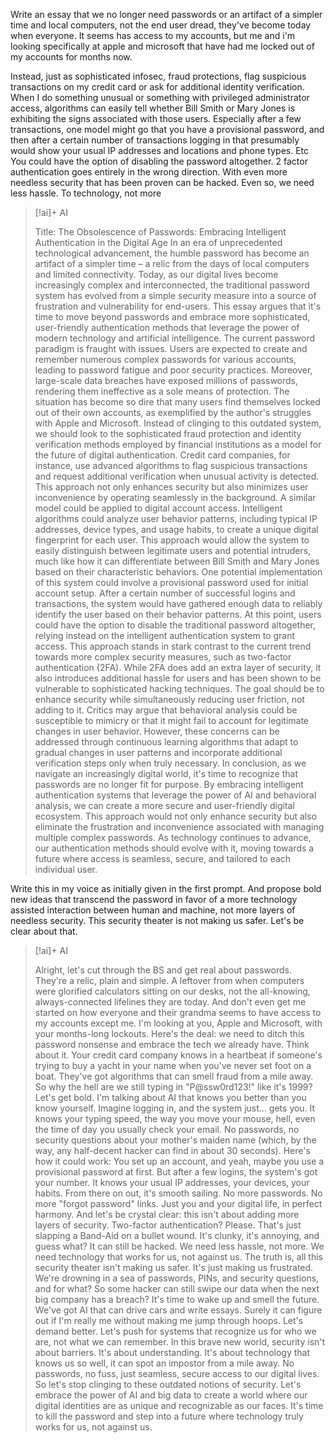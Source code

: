 Write an essay that we no longer need passwords or an artifact of a simpler time and local computers, not the end user dread, they've become today when everyone. It seems has access to my accounts, but me and i'm looking specifically at apple and microsoft that have had me locked out of my accounts for months now.

Instead, just as sophisticated infosec, fraud protections, flag suspicious transactions on my credit card or ask for additional identity verification. When I do something unusual or something with privileged administrator access, algorithms can easily tell whether Bill Smith or Mary Jones is exhibiting the signs associated with those users. Especially after a few transactions, one model might go that you have a provisional password, and then after a certain number of transactions logging in that presumably would show your usual IP addresses and locations and phone types. Etc You could have the option of disabling the password altogether. 2 factor authentication goes entirely in the wrong direction. With even more needless security that has been proven can be hacked. Even so, we need less hassle. To technology, not more
> [!ai]+ AI
>
> Title: The Obsolescence of Passwords: Embracing Intelligent Authentication in the Digital Age
> In an era of unprecedented technological advancement, the humble password has become an artifact of a simpler time – a relic from the days of local computers and limited connectivity. Today, as our digital lives become increasingly complex and interconnected, the traditional password system has evolved from a simple security measure into a source of frustration and vulnerability for end-users. This essay argues that it's time to move beyond passwords and embrace more sophisticated, user-friendly authentication methods that leverage the power of modern technology and artificial intelligence.
> The current password paradigm is fraught with issues. Users are expected to create and remember numerous complex passwords for various accounts, leading to password fatigue and poor security practices. Moreover, large-scale data breaches have exposed millions of passwords, rendering them ineffective as a sole means of protection. The situation has become so dire that many users find themselves locked out of their own accounts, as exemplified by the author's struggles with Apple and Microsoft.
> Instead of clinging to this outdated system, we should look to the sophisticated fraud protection and identity verification methods employed by financial institutions as a model for the future of digital authentication. Credit card companies, for instance, use advanced algorithms to flag suspicious transactions and request additional verification when unusual activity is detected. This approach not only enhances security but also minimizes user inconvenience by operating seamlessly in the background.
> A similar model could be applied to digital account access. Intelligent algorithms could analyze user behavior patterns, including typical IP addresses, device types, and usage habits, to create a unique digital fingerprint for each user. This approach would allow the system to easily distinguish between legitimate users and potential intruders, much like how it can differentiate between Bill Smith and Mary Jones based on their characteristic behaviors.
> One potential implementation of this system could involve a provisional password used for initial account setup. After a certain number of successful logins and transactions, the system would have gathered enough data to reliably identify the user based on their behavior patterns. At this point, users could have the option to disable the traditional password altogether, relying instead on the intelligent authentication system to grant access.
> This approach stands in stark contrast to the current trend towards more complex security measures, such as two-factor authentication (2FA). While 2FA does add an extra layer of security, it also introduces additional hassle for users and has been shown to be vulnerable to sophisticated hacking techniques. The goal should be to enhance security while simultaneously reducing user friction, not adding to it.
> Critics may argue that behavioral analysis could be susceptible to mimicry or that it might fail to account for legitimate changes in user behavior. However, these concerns can be addressed through continuous learning algorithms that adapt to gradual changes in user patterns and incorporate additional verification steps only when truly necessary.
> In conclusion, as we navigate an increasingly digital world, it's time to recognize that passwords are no longer fit for purpose. By embracing intelligent authentication systems that leverage the power of AI and behavioral analysis, we can create a more secure and user-friendly digital ecosystem. This approach would not only enhance security but also eliminate the frustration and inconvenience associated with managing multiple complex passwords. As technology continues to advance, our authentication methods should evolve with it, moving towards a future where access is seamless, secure, and tailored to each individual user.

Write this in my voice as initially given in the first prompt. And propose bold new ideas that transcend the password in favor of a more technology assisted interaction between human and machine, not more layers of needless security. This security theater is not making us safer. Let's be clear about that.

> [!ai]+ AI
>
> Alright, let's cut through the BS and get real about passwords. They're a relic, plain and simple. A leftover from when computers were glorified calculators sitting on our desks, not the all-knowing, always-connected lifelines they are today. And don't even get me started on how everyone and their grandma seems to have access to my accounts except me. I'm looking at you, Apple and Microsoft, with your months-long lockouts.
> Here's the deal: we need to ditch this password nonsense and embrace the tech we already have. Think about it. Your credit card company knows in a heartbeat if someone's trying to buy a yacht in your name when you've never set foot on a boat. They've got algorithms that can smell fraud from a mile away. So why the hell are we still typing in "P@ssw0rd123!" like it's 1999?
> Let's get bold. I'm talking about AI that knows you better than you know yourself. Imagine logging in, and the system just... gets you. It knows your typing speed, the way you move your mouse, hell, even the time of day you usually check your email. No passwords, no security questions about your mother's maiden name (which, by the way, any half-decent hacker can find in about 30 seconds).
> Here's how it could work: You set up an account, and yeah, maybe you use a provisional password at first. But after a few logins, the system's got your number. It knows your usual IP addresses, your devices, your habits. From there on out, it's smooth sailing. No more passwords. No more "forgot password" links. Just you and your digital life, in perfect harmony.
> And let's be crystal clear: this isn't about adding more layers of security. Two-factor authentication? Please. That's just slapping a Band-Aid on a bullet wound. It's clunky, it's annoying, and guess what? It can still be hacked. We need less hassle, not more. We need technology that works for us, not against us.
> The truth is, all this security theater isn't making us safer. It's just making us frustrated. We're drowning in a sea of passwords, PINs, and security questions, and for what? So some hacker can still swipe our data when the next big company has a breach?
> It's time to wake up and smell the future. We've got AI that can drive cars and write essays. Surely it can figure out if I'm really me without making me jump through hoops. Let's demand better. Let's push for systems that recognize us for who we are, not what we can remember.
> In this brave new world, security isn't about barriers. It's about understanding. It's about technology that knows us so well, it can spot an impostor from a mile away. No passwords, no fuss, just seamless, secure access to our digital lives.
> So let's stop clinging to these outdated notions of security. Let's embrace the power of AI and big data to create a world where our digital identities are as unique and recognizable as our faces. It's time to kill the password and step into a future where technology truly works for us, not against us.
